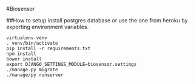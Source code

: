 #Biosensor

##How to setup
   install postgres database
   or use the one from heroku by exporting environment variables.

    virtualenv venv
    . venv/bin/activate
    pip install -r requirements.txt
    npm install
    bower install
    export DJANGO_SETTINGS_MODULE=biosensor.settings
    ./manage.py migrate
    ./manage/py runserver
